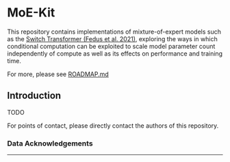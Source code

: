 # MoE-Kit

This repository contains implementations of mixture-of-expert models such as the [Switch Transformer (Fedus et al. 2021)](https://arxiv.org/abs/2101.03961), exploring the ways in which conditional computation can be exploited to scale model parameter count independently of compute as well as its effects on performance and training time. 

For more, please see [ROADMAP.md](ROADMAP.md)

## Introduction

TODO

For points of contact, please directly contact the authors of this repository.

### Data Acknowledgements

---
